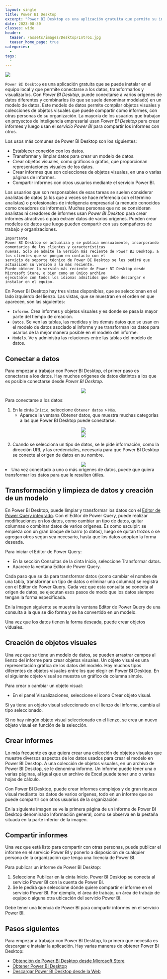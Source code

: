 ```yaml
---
layout: single
title: Power BI Desktop
excerpt: "Power BI Desktop es una aplicación gratuita que permite su instalación en el equipo local y que a su vez permite la conexión a los datos, su transformación y visualización. Este suele ser usado en el ámbito de la inteligencia empresarial, sobre todo en la creación de informes, donde posteriormente usan el servicio de Power BI para compartir estos informes."
date: 2023-08-30
classes: wide
header:
  teaser: /assets/images/Desktop/Intro1.jpg
  teaser_home_page: true
categories:
  - 
tags:
  - 
---
```


![](/assets/images/Desktop/Intro2.jpg)

`Power BI Desktop` es una aplicación gratuita que se puede instalar en el equipo local y que permite conectarse a los datos, transformarlos y visualizarlos. Con *Power BI Desktop*, puede conectarse a varios orígenes de datos diferentes y combinarlos (lo que se suele denominar modelado) en un modelo de datos. Este modelo de datos permite compilar objetos visuales y colecciones de objetos visuales que puede compartir como informes, con otras personas de su organización. La mayoría de los usuarios que trabajan en proyectos de inteligencia empresarial usan *Power BI Desktop* para crear informes y luego usan el *servicio Power BI* para compartir los informes con otros.

Los usos más comunes de Power BI Desktop son los siguientes:

* Establecer conexión con los datos.
* Transformar y limpiar datos para crear un modelo de datos.
* Crear objetos visuales, como gráficos o grafos, que proporcionan representaciones visuales de los datos.
* Crear informes que son colecciones de objetos visuales, en una o varias páginas de informes.
* Compartir informes con otros usuarios mediante el servicio Power BI.

Los usuarios que son responsables de esas tareas se suelen considerar analistas de datos (a los que a veces se hace referencia con el término analistas) o profesionales de inteligencia empresarial (a menudo conocidos como creadores de informes). Muchas personas que no se consideran analistas ni creadores de informes usan *Power BI Desktop* para crear informes atractivos o para extraer datos de varios orígenes. Pueden crear modelos de datos que luego pueden compartir con sus compañeros de trabajo y organizaciones.

```text
Importante
Power BI Desktop se actualiza y se publica mensualmente, incorporando comentarios de los clientes y características
nuevas. Solo se admite la versión más reciente de Power BI Desktop; a los clientes que se pongan en contacto con el
servicio de soporte técnico de Power BI Desktop se les pedirá que actualicen su versión a la más reciente.
Puede obtener la versión más reciente de Power BI Desktop desde Microsoft Store, o bien como un único archivo
ejecutable con todos los idiomas admitidos que debe descargar e instalar en el equipo.
```

En Power BI Desktop hay tres vistas disponibles, que se seleccionan en el lado izquierdo del lienzo. Las vistas, que se muestran en el orden en que aparecen, son las siguientes:

* `Informe`. Crea informes y objetos visuales y es donde se pasa la mayor parte del tiempo de creación.
* `Datos`. Se ven las tablas, las medidas y los demás datos que se usan en el modelo de datos asociado al informe y se transforman los datos para usarlos de la mejor manera posible en el modelo del informe.
* `Modelo`. Ve y administra las relaciones entre las tablas del modelo de datos.

## Conectar a datos

Para empezar a trabajar con Power BI Desktop, el primer paso es conectarse a los datos. Hay muchos orígenes de datos distintos a los que es posible conectarse desde *Power BI Desktop*.

<center>
    <img src='./../assets/images/Desktop/Datos.png'>
</center>

Para conectarse a los datos:

1. En la cinta `Inicio`, seleccione `Obtener datos` > `Más`.
    * Aparece la ventana Obtener datos, que muestra muchas categorías a las que Power BI Desktop puede conectarse.

<center>
    <img src='./../assets/images/Desktop/Datos_00.png'>
</center>

<center>
    <img src='./../assets/images/Desktop/Datos_01.png'>
</center>

2. Cuando se selecciona un tipo de datos, se le pide información, como la dirección URL y las credenciales, necesaria para que Power BI Desktop se conecte al origen de datos en su nombre.

<center>
    <img src='./../assets/images/Desktop/Datos_02.png'>
</center

3. Una vez conectado a uno o más orígenes de datos, puede que quiera transformar los datos para que le resulten útiles.

## Transformación y limpieza de datos y creación de un modelo

En Power BI Desktop, puede limpiar y transformar los datos con el [Editor de Power Query integrado](https://learn.microsoft.com/es-es/power-bi/transform-model/desktop-query-overview). Con el Editor de Power Query, puede realizar modificaciones en los datos, como cambiar un tipo de datos, quitar columnas o combinar datos de varios orígenes. Es como esculpir: se empieza con un gran bloque de barro (o datos), luego se quitan trozos o se agregan otros según sea necesario, hasta que los datos adoptan la forma deseada.

Para iniciar el Editor de Power Query:

* En la sección Consultas de la cinta Inicio, seleccione Transformar datos.
* Aparece la ventana Editor de Power Query.

Cada paso que se da para transformar datos (como cambiar el nombre de una tabla, transformar un tipo de datos o eliminar una columna) se registra con el Editor de Power Query. Cada vez que esta consulta se conecta al origen de datos, se ejecutan esos pasos de modo que los datos siempre tengan la forma especificada.

En la imagen siguiente se muestra la ventana Editor de Power Query de una consulta a la que se dio forma y se ha convertido en un modelo.

Una vez que los datos tienen la forma deseada, puede crear objetos viduales.

## Creación de objetos visuales

Una vez que se tiene un modelo de datos, se pueden arrastrar campos al lienzo del informe para crear objetos visuales. Un objeto visual es una representación gráfica de los datos del modelo. Hay muchos tipos diferentes de objetos visuales entre los que elegir en Power BI Desktop. En el siguiente objeto visual se muestra un gráfico de columna simple.

Para crear o cambiar un objeto visual:

* En el panel Visualizaciones, seleccione el icono Crear objeto visual.

Si ya tiene un objeto visual seleccionado en el lienzo del informe, cambia al tipo seleccionado.

Si no hay ningún objeto visual seleccionado en el lienzo, se crea un nuevo objeto visual en función de la selección.

## Crear informes

Lo más frecuente es que quiera crear una colección de objetos visuales que muestre diversos aspectos de los datos usados para crear el modelo en Power BI Desktop. A una colección de objetos visuales, en un archivo de Power BI Desktop, se le denomina informe. Un informe puede tener una o varias páginas, al igual que un archivo de Excel puede tener uno o varias hojas de cálculo.

Con Power BI Desktop, puede crear informes complejos y de gran riqueza visual mediante los datos de varios orígenes, todo en un informe que se puede compartir con otros usuarios de la organización.

En la siguiente imagen se ve la primera página de un informe de Power BI Desktop denominado Información general, como se observa en la pestaña situada en la parte inferior de la imagen.

## Compartir informes

Una vez que está listo para compartir con otras personas, puede publicar el informe en el servicio Power BI y ponerlo a disposición de cualquier persona de la organización que tenga una licencia de Power BI.

Para publicar un informe de Power BI Desktop:

1. Seleccione Publicar en la cinta Inicio. Power BI Desktop se conecta al servicio Power BI con la cuenta de Power BI.
2. Se le pedirá que seleccione dónde quiere compartir el informe en el servicio Power BI. Por ejemplo, el área de trabajo, un área de trabajo de equipo o alguna otra ubicación del servicio Power BI.

Debe tener una licencia de Power BI para compartir informes en el servicio Power BI.

## Pasos siguientes

Para empezar a trabajar con Power BI Desktop, lo primero que necesita es descargar e instalar la aplicación. Hay varias maneras de obtener Power BI Desktop:

* [Obtención de Power BI Desktop desde Microsoft Store](https://aka.ms/pbidesktopstore)
* [Obtener Power BI Desktop](https://learn.microsoft.com/es-es/power-bi/fundamentals/desktop-get-the-desktop)
* [Descargar Power BI Desktop desde la Web](https://www.microsoft.com/download/details.aspx?id=58494)
